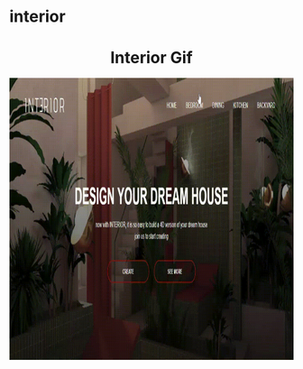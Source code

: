 # interior
<h1 align="center">Interior Gif</h1>
<p><img align="center" src="https://github.com/melihasonbahar/interior/blob/main/interior.gif" width="800" height="500" /></p>
